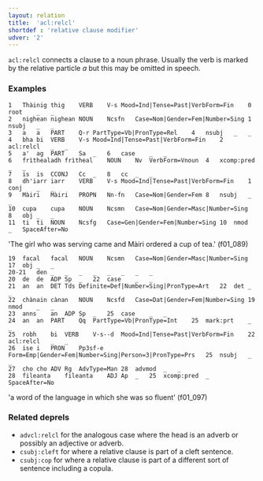 ```yaml
---
layout: relation
title:  'acl:relcl'
shortdef : 'relative clause modifier'
udver: '2'
---
```


`acl:relcl` connects a clause to a noun phrase.
Usually the verb is marked by the relative particle _a_ but this may be omitted in speech.

### Examples

~~~ conllu
1	Thàinig	thig	VERB	V-s	Mood=Ind|Tense=Past|VerbForm=Fin	0	root	_	_
2	nighean	nighean	NOUN	Ncsfn	Case=Nom|Gender=Fem|Number=Sing	1	nsubj	_	_
3	a	a	PART	Q-r	PartType=Vb|PronType=Rel	4	nsubj	_	_
4	bha	bi	VERB	V-s	Mood=Ind|Tense=Past|VerbForm=Fin	2	acl:relcl	_	_
5	a'	ag	PART	Sa	_	6	case	_	_
6	frìthealadh	frìtheal	NOUN	Nv	VerbForm=Vnoun	4	xcomp:pred	_	_
7	is	is	CCONJ	Cc	_	8	cc	_	_
8	dh'iarr	iarr	VERB	V-s	Mood=Ind|Tense=Past|VerbForm=Fin	1	conj	_	_
9	Màiri	Màiri	PROPN	Nn-fn	Case=Nom|Gender=Fem	8	nsubj	_	_
10	cupa	cupa	NOUN	Ncsmn	Case=Nom|Gender=Masc|Number=Sing	8	obj	_	_
11	ti	ti	NOUN	Ncsfg	Case=Gen|Gender=Fem|Number=Sing	10	nmod	_	SpaceAfter=No
~~~

'The girl who was serving came and Màiri ordered a cup of tea.' (f01\_089)

~~~ conllu
19	facal	facal	NOUN	Ncsmn	Case=Nom|Gender=Masc|Number=Sing	17	obj	_	_
20-21	den	_	_	_	_	_	_	_	_
20	de	de	ADP	Sp	_	22	case	_	_
21	an	an	DET	Tds	Definite=Def|Number=Sing|PronType=Art	22	det	_	_
22	chànain	cànan	NOUN	Ncsfd	Case=Dat|Gender=Fem|Number=Sing	19	nmod	_	_
23	anns	an	ADP	Sp	_	25	case	_	_
24	an	an	PART	Qq	PartType=Vb|PronType=Int	25	mark:prt	_	_
25	robh	bi	VERB	V-s--d	Mood=Ind|Tense=Past|VerbForm=Fin	22	acl:relcl	_	_
26	ise	i	PRON	Pp3sf-e	Form=Emp|Gender=Fem|Number=Sing|Person=3|PronType=Prs	25	nsubj	_	_
27	cho	cho	ADV	Rg	AdvType=Man	28	advmod	_	_
28	fileanta	fileanta	ADJ	Ap	_	25	xcomp:pred	_	SpaceAfter=No
~~~

'a word of the language in which she was so fluent' (f01\_097)

### Related deprels

* `advcl:relcl` for the analogous case where the head is an adverb or possibly an adjective or adverb.
* `csubj:cleft` for where a relative clause is part of a cleft sentence.
* `csubj:cop` for where a relative clause is part of a different sort of sentence including a copula.
